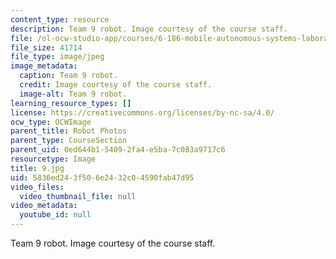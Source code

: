 ```yaml
---
content_type: resource
description: Team 9 robot. Image courtesy of the course staff.
file: /ol-ocw-studio-app/courses/6-186-mobile-autonomous-systems-laboratory-january-iap-2005/5836ed243f506e2432c04590fab47d95_9.jpg
file_size: 41714
file_type: image/jpeg
image_metadata:
  caption: Team 9 robot.
  credit: Image courtesy of the course staff.
  image-alt: Team 9 robot.
learning_resource_types: []
license: https://creativecommons.org/licenses/by-nc-sa/4.0/
ocw_type: OCWImage
parent_title: Robot Photos
parent_type: CourseSection
parent_uid: 0ed644b1-5409-2fa4-e5ba-7c083a9717c6
resourcetype: Image
title: 9.jpg
uid: 5836ed24-3f50-6e24-32c0-4590fab47d95
video_files:
  video_thumbnail_file: null
video_metadata:
  youtube_id: null
---
```

Team 9 robot. Image courtesy of the course staff.